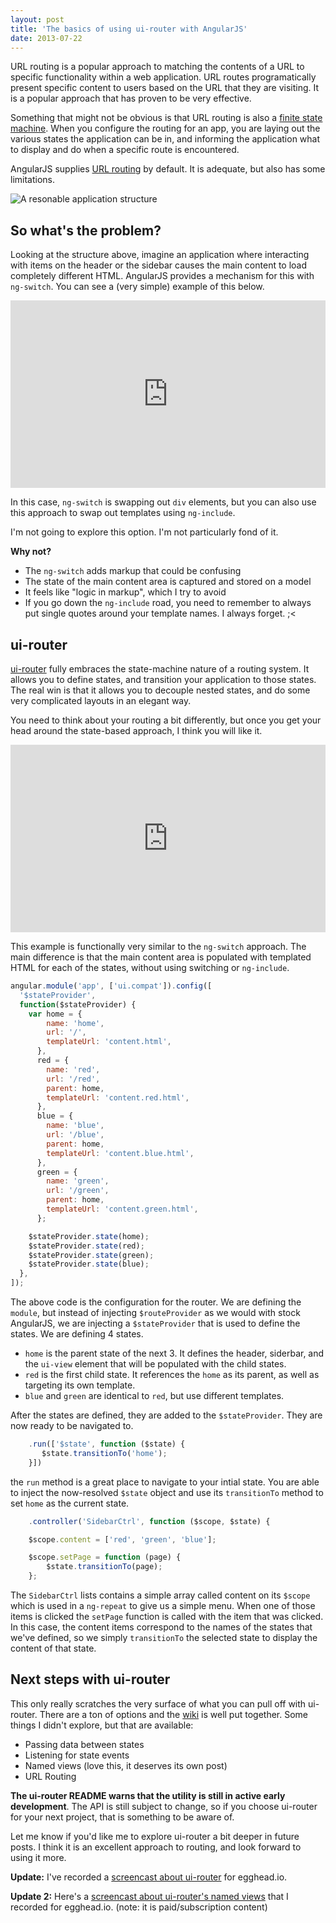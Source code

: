 ```yaml
---
layout: post
title: 'The basics of using ui-router with AngularJS'
date: 2013-07-22
---
```


URL routing is a popular approach to matching the contents of a URL to specific
functionality within a web application. URL routes programatically present
specific content to users based on the URL that they are visiting. It is a
popular approach that has proven to be very effective.

Something that might not be obvious is that URL routing is also a [finite state
machine](https://en.wikipedia.org/wiki/Finite-state_machine). When you configure
the routing for an app, you are laying out the various states the application
can be in, and informing the application what to display and do when a specific
route is encountered.

AngularJS supplies [URL routing](http://docs.angularjs.org/tutorial/step_07) by default.
It is adequate, but also has some limitations.

![A resonable application structure](/images/app-layout.png)

## So what's the problem?

Looking at the structure above, imagine an application where interacting with
items on the header or the sidebar causes the main content to load completely
different HTML. AngularJS provides a mechanism for this with `ng-switch`. You
can see a (very simple) example of this below.

<iframe width="100%" height="300"
  src="http://jsfiddle.net/joelhooks/Swm48/4/embedded/result,js,html"
  allowfullscreen="allowfullscreen" frameborder="0"></iframe>

In this case, `ng-switch` is swapping out `div` elements, but you can also use
this approach to swap out templates using `ng-include`.

I'm not going to explore this option. I'm not particularly fond of it.

**Why not?**

- The `ng-switch` adds markup that could be confusing
- The state of the main content area is captured and stored on a model
- It feels like "logic in markup", which I try to avoid
- If you go down the `ng-include` road, you need to remember to always put
  single quotes around your template names. I always forget. ;<

## ui-router

[ui-router](https://github.com/angular-ui/ui-router) fully embraces the
state-machine nature of a routing system. It allows you to define states, and
transition your application to those states. The real win is that it allows you
to decouple nested states, and do some very complicated layouts in an elegant
way.

You need to think about your routing a bit differently, but once you get your
head around the state-based approach, I think you will like it.

<iframe width="100%" height="300"
  src="http://jsfiddle.net/SvUjA/1/embedded/result,js,html"
  allowfullscreen="allowfullscreen" frameborder="0"></iframe>

This example is functionally very similar to the `ng-switch` approach. The main
difference is that the main content area is populated with templated HTML for
each of the states, without using switching or `ng-include`.

```javascript
angular.module('app', ['ui.compat']).config([
  '$stateProvider',
  function($stateProvider) {
    var home = {
        name: 'home',
        url: '/',
        templateUrl: 'content.html',
      },
      red = {
        name: 'red',
        url: '/red',
        parent: home,
        templateUrl: 'content.red.html',
      },
      blue = {
        name: 'blue',
        url: '/blue',
        parent: home,
        templateUrl: 'content.blue.html',
      },
      green = {
        name: 'green',
        url: '/green',
        parent: home,
        templateUrl: 'content.green.html',
      };

    $stateProvider.state(home);
    $stateProvider.state(red);
    $stateProvider.state(green);
    $stateProvider.state(blue);
  },
]);
```

The above code is the configuration for the router. We are defining the `module`, but instead
of injecting `$routeProvider` as we would with stock AngularJS, we are injecting
a `$stateProvider` that is used to define the states. We are defining 4 states.

- `home` is the parent state of the next 3. It defines the header, siderbar, and
  the `ui-view` element that will be populated with the child states.
- `red` is the first child state. It references the `home` as its parent, as
  well as targeting its own template.
- `blue` and `green` are identical to `red`, but use different templates.

After the states are defined, they are added to the `$stateProvider`. They are
now ready to be navigated to.

```javascript
    .run(['$state', function ($state) {
       $state.transitionTo('home');
    }])
```

the `run` method is a great place to navigate to your intial state. You are able to
inject the now-resolved `$state` object and use its `transitionTo` method to set `home`
as the current state.

```javascript
    .controller('SidebarCtrl', function ($scope, $state) {

    $scope.content = ['red', 'green', 'blue'];

    $scope.setPage = function (page) {
        $state.transitionTo(page);
    };
```

The `SidebarCtrl` lists contains a simple array called content on its `$scope` which
is used in a `ng-repeat` to give us a simple menu. When one of those items is clicked
the `setPage` function is called with the item that was clicked. In this case, the
content items correspond to the names of the states that we've defined, so we simply
`transitionTo` the selected state to display the content of that state.

## Next steps with ui-router

This only really scratches the very surface of what you can pull off with
ui-router. There are a ton of options and the
[wiki](https://github.com/angular-ui/ui-router/wiki) is well put together. Some
things I didn't explore, but that are available:

- Passing data between states
- Listening for state events
- Named views (love this, it deserves its own post)
- URL Routing

**The ui-router README warns that the utility is still in active early
development**. The API is still subject to change, so if you choose ui-router for
your next project, that is something to be aware of.

Let me know if you'd like me to explore ui-router a bit deeper in future posts.
I think it is an excellent approach to routing, and look forward to using it
more.

**Update:** I've recorded a [screencast about ui-router](http://egghead.io/lessons/angularjs-introduction-ui-router) for egghead.io.

**Update 2:** Here's a [screencast about ui-router's named views](https://egghead.io/lessons/angularjs-ui-router-named-views) that I recorded for egghead.io. (note: it is paid/subscription content)
